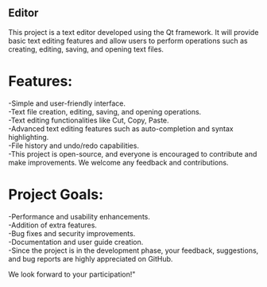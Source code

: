 ## Editor
This project is a text editor developed using the Qt framework. It will provide basic text editing features and allow users to perform operations such as creating, editing, saving, and opening text files.

# Features:

-Simple and user-friendly interface.  
-Text file creation, editing, saving, and opening operations.  
-Text editing functionalities like Cut, Copy, Paste.  
-Advanced text editing features such as auto-completion and syntax highlighting.  
-File history and undo/redo capabilities.  
-This project is open-source, and everyone is encouraged to contribute and make improvements. We welcome any feedback and contributions.  

# Project Goals:

-Performance and usability enhancements.  
-Addition of extra features.  
-Bug fixes and security improvements.  
-Documentation and user guide creation.  
-Since the project is in the development phase, your feedback, suggestions, and bug reports are highly appreciated on GitHub.  

We look forward to your participation!"
